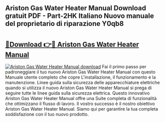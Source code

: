 ## Ariston Gas Water Heater Manual Download gratuit PDF - Part-2HK Italiano Nuovo manuale del proprietario di riparazione Y0qb8

# <h2><a href="http://dfh3sc.blite.top/?on=Ariston+Gas+Water+Heater+Manual">🔗Download 👉🔴 Ariston Gas Water Heater Manual</a></h2>

[![Ariston Gas Water Heater Manual download](https://i.imgur.com/lujVjoI.png)](http://dfh3sc.blite.top/?on=Ariston+Gas+Water+Heater+Manual)
Fai il primo passo per padroneggiare il tuo nuovo Ariston Gas Water Heater Manual con questo Manuale utente completo che copre L'installazione, il funzionamento e la manutenzione. Linee guida sulla sicurezza delle apparecchiature elettriche quando si utilizza il nuovo Ariston Gas Water Heater Manual si prega di seguire tutte le linee guida sulla sicurezza elettrica. Questo innovativo Ariston Gas Water Heater Manual offre una Suite completa di funzionalità che ottimizzano il flusso di lavoro. Il vostro successo è il nostro obiettivo Ariston Gas Water Heater Manual. Siamo qui per garantire la tua completa soddisfazione con il tuo nuovo prodotto.
